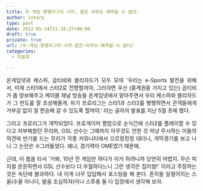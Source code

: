 ```yaml
---
title: 두 게임 병행리그의 시작, 끝은 아무도 예측할 수 없다.
author: interp
type: post
date: 2012-05-24T11:34:27+00:00
draft: true
private: true
url: /두-게임-병행리그의-시작-끝은-아무도-예측할-수-없다/
categories:
  - 미분류

---
```

<p style="text-align: justify; ">
  온게임넷과 케스파, 곰티비와 블리자드가 모두 모여 '우리는 e-Sports 발전을 위해서,&nbsp;이제 스타1에서 스타2로 전향할꺼야, 그러자면 우선 (중계권을 가지고 있는) 곰티비가 좀&nbsp;양보해주고 케이블 채널 방송을 온게임넷에서 맡아주면서 우리 케스파와 블리자드가 그 판도를 잘 조성해줄게. 차기 프로리그는 스타1과 스타2를 병행하면서 관객들에게 거부감 없이 잘 편승해 갈 수 있도록 할꺼야.' 라는 골자의 발표를 지난 5월 초에 했다.&nbsp;
</p>

<p style="text-align: justify; ">
  그리고 프로리그가 개막되었다. 프로게이머 짬밥으로 순식간에 스타2를 플레이할 수 있다고 자부해왔던 무리와, GSL 선수는 그때까지 아무것도 안한 것 마냥 무시하는 이들의 의견에 반기를 드는 무리가 각종 커뮤니티에서 으르렁컹컹 대더니, 개막경기를 보고 나니&nbsp;그 논란은 수그러들었다. 왜냐, 경기력이 OME였기 때문에.
</p>

<p style="text-align: justify; ">
  근데, 이 틈을 타서 '거봐, 10년 전 게임만 하다가 이거 하려니까 당연히 어렵지. 무슨 피지컬 운운하면서 GSL 선수보다 더 우월하다느니 그런 생각은 집어쳥!' 이라고 주장하는 것은 속단에 불과하다. 내 이게 너무 답답해서 포스팅을 해 본다. 흔히들 일컬어지는 스꼴(수꼴 아니다, 발음 조심하자)이나 스투충 둘 다 입장에서 생각해 보자.
</p>

<p style="text-align: justify; ">
</p>

<p style="text-align: justify; ">
</p>
